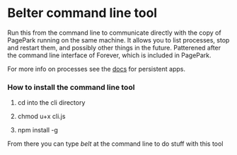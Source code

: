 # Belter command line tool

Run this from the command line to communicate directly with the copy of PagePark running on the same machine. It allows you to list processes, stop and restart them, and possibly other things in the future. Patterened after the command line interface of Forever, which is included in PagePark.

For more info on processes see the <a href="https://github.com/scripting/pagePark/blob/master/docs/persistentapps.md">docs</a> for persistent apps. 

### How to install the command line tool

1. cd into the cli directory

2. chmod u+x cli.js

3. npm install -g

From there you can type <i>belt</i> at the command line to do stuff with this tool

